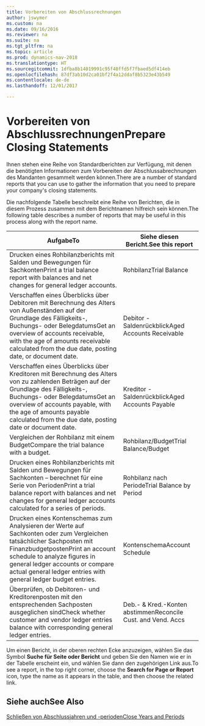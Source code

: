 ```yaml
---
title: Vorbereiten von Abschlussrechnungen
author: jswymer
ms.custom: na
ms.date: 09/16/2016
ms.reviewer: na
ms.suite: na
ms.tgt_pltfrm: na
ms.topic: article
ms.prod: dynamics-nav-2018
ms.translationtype: HT
ms.sourcegitcommit: 1dfba8b14019991c95f40ffd5f7fbaed5df414eb
ms.openlocfilehash: 87df3ab10d2ca01bf2f4a12ddaf8b5323e43b549
ms.contentlocale: de-de
ms.lasthandoff: 12/01/2017

---
```

# <a name="prepare-closing-statements"></a><span data-ttu-id="93ccf-102">Vorbereiten von Abschlussrechnungen</span><span class="sxs-lookup"><span data-stu-id="93ccf-102">Prepare Closing Statements</span></span>
<span data-ttu-id="93ccf-103">Ihnen stehen eine Reihe von Standardberichten zur Verfügung, mit denen die benötigten Informationen zum Vorbereiten der Abschlussabrechnungen des Mandanten gesammelt werden können.</span><span class="sxs-lookup"><span data-stu-id="93ccf-103">There are a number of standard reports that you can use to gather the information that you need to prepare your company's closing statements.</span></span>

<span data-ttu-id="93ccf-104">Die nachfolgende Tabelle beschreibt eine Reihe von Berichten, die in diesem Prozess zusammen mit dem Berichtnamen hilfreich sein können.</span><span class="sxs-lookup"><span data-stu-id="93ccf-104">The following table describes a number of reports that may be useful in this process along with the report name.</span></span>


|<span data-ttu-id="93ccf-105">Aufgabe</span><span class="sxs-lookup"><span data-stu-id="93ccf-105">To</span></span>     |<span data-ttu-id="93ccf-106">Siehe diesen Bericht.</span><span class="sxs-lookup"><span data-stu-id="93ccf-106">See this report</span></span>       |
|-------|----------------------|
|<span data-ttu-id="93ccf-107">Drucken eines Rohbilanzberichts mit Salden und Bewegungen für Sachkonten</span><span class="sxs-lookup"><span data-stu-id="93ccf-107">Print a trial balance report with balances and net changes for general ledger accounts.</span></span>|<span data-ttu-id="93ccf-108">Rohbilanz</span><span class="sxs-lookup"><span data-stu-id="93ccf-108">Trial Balance</span></span>|
|<span data-ttu-id="93ccf-109">Verschaffen eines Überblicks über Debitoren mit Berechnung des Alters von Außenständen auf der Grundlage des Fälligkeits-, Buchungs- oder Belegdatums</span><span class="sxs-lookup"><span data-stu-id="93ccf-109">Get an overview of accounts receivable, with the age of amounts receivable calculated from the due date, posting date, or document date.</span></span>|<span data-ttu-id="93ccf-110">Debitor - Saldenrückblick</span><span class="sxs-lookup"><span data-stu-id="93ccf-110">Aged Accounts Receivable</span></span>|
|<span data-ttu-id="93ccf-111">Verschaffen eines Überblicks über Kreditoren mit Berechnung des Alters von zu zahlenden Beträgen auf der Grundlage des Fälligkeits-, Buchungs- oder Belegdatums</span><span class="sxs-lookup"><span data-stu-id="93ccf-111">Get an overview of accounts payable, with the age of amounts payable calculated from the due date, posting date or document date.</span></span>|<span data-ttu-id="93ccf-112">Kreditor - Saldenrückblick</span><span class="sxs-lookup"><span data-stu-id="93ccf-112">Aged Accounts Payable</span></span>|
|<span data-ttu-id="93ccf-113">Vergleichen der Rohbilanz mit einem Budget</span><span class="sxs-lookup"><span data-stu-id="93ccf-113">Compare the trial balance with a budget.</span></span>|<span data-ttu-id="93ccf-114">Rohbilanz/Budget</span><span class="sxs-lookup"><span data-stu-id="93ccf-114">Trial Balance/Budget</span></span>|
|<span data-ttu-id="93ccf-115">Drucken eines Rohbilanzberichts mit Salden und Bewegungen für Sachkonten – berechnet für eine Serie von Perioden</span><span class="sxs-lookup"><span data-stu-id="93ccf-115">Print a trial balance report with balances and net changes for general ledger accounts calculated for a series of periods.</span></span>|<span data-ttu-id="93ccf-116">Rohbilanz nach Periode</span><span class="sxs-lookup"><span data-stu-id="93ccf-116">Trial Balance by Period</span></span>|
|<span data-ttu-id="93ccf-117">Drucken eines Kontenschemas zum Analysieren der Werte auf Sachkonten oder zum Vergleichen tatsächlicher Sachposten mit Finanzbudgetposten</span><span class="sxs-lookup"><span data-stu-id="93ccf-117">Print an account schedule to analyze figures in general ledger accounts or compare actual general ledger entries with general ledger budget entries.</span></span>|<span data-ttu-id="93ccf-118">Kontenschema</span><span class="sxs-lookup"><span data-stu-id="93ccf-118">Account Schedule</span></span>|
|<span data-ttu-id="93ccf-119">Überprüfen, ob Debitoren- und Kreditorenposten mit den entsprechenden Sachposten ausgeglichen sind</span><span class="sxs-lookup"><span data-stu-id="93ccf-119">Check whether customer and vendor ledger entries balance with corresponding general ledger entries.</span></span>|<span data-ttu-id="93ccf-120">Deb.- & Kred.-Konten abstimmen</span><span class="sxs-lookup"><span data-stu-id="93ccf-120">Reconcile Cust. and Vend. Accs</span></span>|
<span data-ttu-id="93ccf-121">Um einen Bericht, in der oberen rechten Ecke anzuzeigen, wählen Sie das Symbol **Suche für Seite oder Bericht** und geben Sie den Namen wie er in der Tabelle erscheint ein, und wählen Sie dann den zugehörigen Link aus.</span><span class="sxs-lookup"><span data-stu-id="93ccf-121">To see a report, in the top right corner, choose the **Search for Page or Report** icon, type the name as it appears in the table, and then choose the related link.</span></span>
## <a name="see-also"></a><span data-ttu-id="93ccf-122">Siehe auch</span><span class="sxs-lookup"><span data-stu-id="93ccf-122">See Also</span></span>
[<span data-ttu-id="93ccf-123">Schließen von Abschlussjahren und -perioden</span><span class="sxs-lookup"><span data-stu-id="93ccf-123">Close Years and Periods</span></span>](year-close-years-periods.md)

